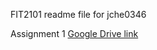 FIT2101 readme file for jche0346

Assignment 1 [Google Drive link](https://drive.google.com/drive/u/0/folders/1DRAfWprJ3EQQemYXdTSOqEDYfU9P4mh6)

